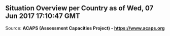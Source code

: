 ## Situation Overview per Country as of Wed, 07 Jun 2017 17:10:47 GMT

Source: **ACAPS (Assessment Capacities Project) - https://www.acaps.org**